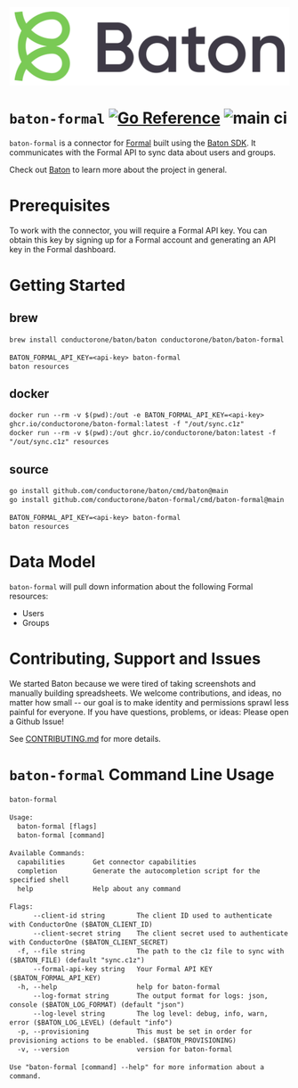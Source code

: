 ![Baton Logo](./docs/images/baton-logo.png)

# `baton-formal` [![Go Reference](https://pkg.go.dev/badge/github.com/conductorone/baton-formal.svg)](https://pkg.go.dev/github.com/conductorone/baton-formal) ![main ci](https://github.com/conductorone/baton-formal/actions/workflows/main.yaml/badge.svg)

`baton-formal` is a connector for [Formal](https://joinformal.com) built using the [Baton SDK](https://github.com/conductorone/baton-sdk). It communicates with the Formal API to sync data about users and groups.

Check out [Baton](https://github.com/conductorone/baton) to learn more about the project in general.

# Prerequisites

To work with the connector, you will require a Formal API key. You can obtain this key by signing up for a Formal account and generating an API key in the Formal dashboard.
# Getting Started

## brew

```
brew install conductorone/baton/baton conductorone/baton/baton-formal

BATON_FORMAL_API_KEY=<api-key> baton-formal
baton resources
```

## docker

```
docker run --rm -v $(pwd):/out -e BATON_FORMAL_API_KEY=<api-key> ghcr.io/conductorone/baton-formal:latest -f "/out/sync.c1z"
docker run --rm -v $(pwd):/out ghcr.io/conductorone/baton:latest -f "/out/sync.c1z" resources
```

## source

```
go install github.com/conductorone/baton/cmd/baton@main
go install github.com/conductorone/baton-formal/cmd/baton-formal@main

BATON_FORMAL_API_KEY=<api-key> baton-formal
baton resources
```

# Data Model

`baton-formal` will pull down information about the following Formal resources:

- Users
- Groups

# Contributing, Support and Issues

We started Baton because we were tired of taking screenshots and manually building spreadsheets. We welcome contributions, and ideas, no matter how small -- our goal is to make identity and permissions sprawl less painful for everyone. If you have questions, problems, or ideas: Please open a Github Issue!

See [CONTRIBUTING.md](https://github.com/ConductorOne/baton/blob/main/CONTRIBUTING.md) for more details.

# `baton-formal` Command Line Usage

```
baton-formal

Usage:
  baton-formal [flags]
  baton-formal [command]

Available Commands:
  capabilities       Get connector capabilities
  completion         Generate the autocompletion script for the specified shell
  help               Help about any command

Flags:
      --client-id string        The client ID used to authenticate with ConductorOne ($BATON_CLIENT_ID)
      --client-secret string    The client secret used to authenticate with ConductorOne ($BATON_CLIENT_SECRET)
  -f, --file string             The path to the c1z file to sync with ($BATON_FILE) (default "sync.c1z")
      --formal-api-key string   Your Formal API KEY ($BATON_FORMAL_API_KEY)
  -h, --help                    help for baton-formal
      --log-format string       The output format for logs: json, console ($BATON_LOG_FORMAT) (default "json")
      --log-level string        The log level: debug, info, warn, error ($BATON_LOG_LEVEL) (default "info")
  -p, --provisioning            This must be set in order for provisioning actions to be enabled. ($BATON_PROVISIONING)
  -v, --version                 version for baton-formal

Use "baton-formal [command] --help" for more information about a command.

```
